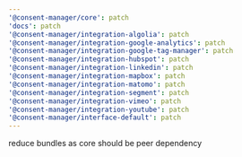 ```yaml
---
'@consent-manager/core': patch
'docs': patch
'@consent-manager/integration-algolia': patch
'@consent-manager/integration-google-analytics': patch
'@consent-manager/integration-google-tag-manager': patch
'@consent-manager/integration-hubspot': patch
'@consent-manager/integration-linkedin': patch
'@consent-manager/integration-mapbox': patch
'@consent-manager/integration-matomo': patch
'@consent-manager/integration-segment': patch
'@consent-manager/integration-vimeo': patch
'@consent-manager/integration-youtube': patch
'@consent-manager/interface-default': patch
---
```


reduce bundles as core should be peer dependency
